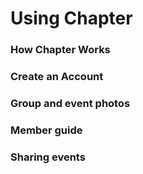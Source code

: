 # Using Chapter

### How Chapter Works

### Create an Account

### Group and event photos

### Member guide

### Sharing events